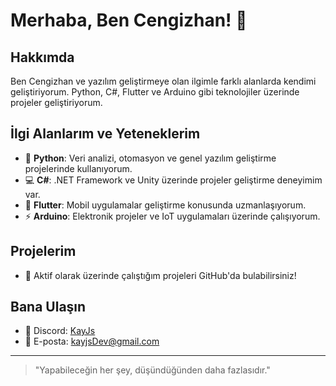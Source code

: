 # Merhaba, Ben Cengizhan! 👋

## Hakkımda
Ben Cengizhan ve yazılım geliştirmeye olan ilgimle farklı alanlarda kendimi geliştiriyorum. Python, C#, Flutter ve Arduino gibi teknolojiler üzerinde projeler geliştiriyorum.

## İlgi Alanlarım ve Yeteneklerim
- 🐍 **Python**: Veri analizi, otomasyon ve genel yazılım geliştirme projelerinde kullanıyorum.
- 💻 **C#**: .NET Framework ve Unity üzerinde projeler geliştirme deneyimim var.
- 📱 **Flutter**: Mobil uygulamalar geliştirme konusunda uzmanlaşıyorum.
- ⚡ **Arduino**: Elektronik projeler ve IoT uygulamaları üzerinde çalışıyorum.

## Projelerim
- 🔧 Aktif olarak üzerinde çalıştığım projeleri GitHub'da bulabilirsiniz!

## Bana Ulaşın
- 💬 Discord: [KayJs](https://discord.gg/sVBxmtGpQe)
- 📧 E-posta: kayjsDev@gmail.com

---

> "Yapabileceğin her şey, düşündüğünden daha fazlasıdır."
